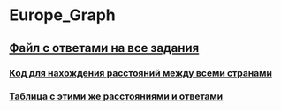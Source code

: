 # Europe_Graph
## [Файл с ответами на все задания](https://github.com/Screo-IS/Europe_Graph/blob/main/%D0%98%D1%82%D0%BE%D0%B3%D0%BE%D0%B2%D1%8B%D0%B9%20%D0%A4%D0%B0%D0%B9%D0%BB.pdf)
### [Код для нахождения расстояний между всеми странами](https://github.com/Screo-IS/Europe_Graph/blob/main/main.cpp)
### [Таблица с этими же расстояниями и ответами](https://github.com/Screo-IS/Europe_Graph/blob/main/%D0%A2%D0%B0%D0%B1%D0%BB%D0%B8%D1%86%D0%B0%20%D1%80%D0%B0%D1%81%D1%81%D1%82%D0%BE%D1%8F%D0%BD%D0%B8%D0%B9.xlsx)

